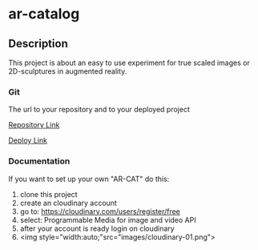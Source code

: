 # ar-catalog

## Description

This project is about an easy to use experiment for true scaled images or 2D-sculptures in augmented reality.
            
### Git

The url to your repository and to your deployed project

[Repository Link](https://github.com/evij-g/ar-catalog)

[Deploy Link](https://arcat.evij.de)

### Documentation

If you want to set up your own "AR-CAT" do this:

1. clone this project
2. create an cloudinary account
 1. go to: https://cloudinary.com/users/register/free
 2. select: Programmable Media for image and video API
 3. after your account is ready login on cloudinary
 4. <img style="width:auto;"src="images/cloudinary-01.png">